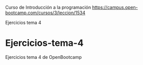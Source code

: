 Curso de Introducción a la programación
https://campus.open-bootcamp.com/cursos/3/leccion/1534

Ejercicios tema 4

# Ejercicios-tema-4
Ejercicios tema 4 de OpenBootcamp
